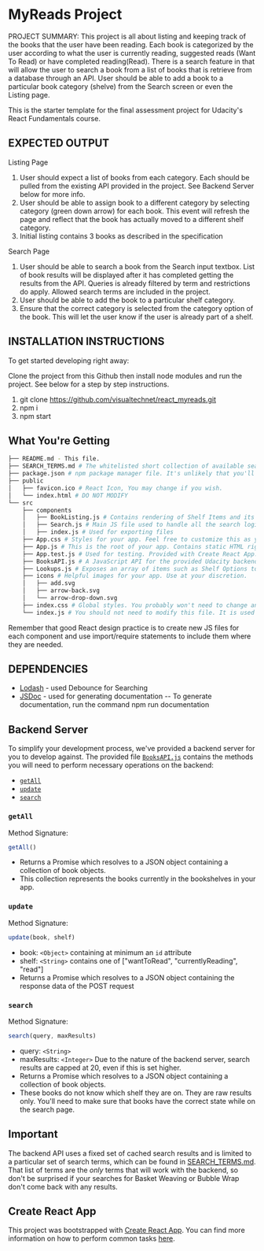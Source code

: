 # MyReads Project

PROJECT SUMMARY: This project is all about listing and keeping track of the books that the user have been reading. Each book is categorized by the user according to what the user is currently reading, suggested reads (Want To Read) or have completed reading(Read). There is a search feature in that will allow the user to search a book from a list of books that is retrieve from a database through an API. User should be able to add a book to a particular book category (shelve) from the Search screen or even the Listing page.

This is the starter template for the final assessment project for Udacity's React Fundamentals course. 

## EXPECTED OUTPUT
Listing Page
1. User should expect a list of books from each category. Each should be pulled from the existing API provided in the project. See Backend Server below for more info.
2. User should be able to assign book to a different category by selecting category (green down arrow) for each book. This event will refresh the page and reflect that the book has actually moved to a different shelf category.
3. Initial listing contains 3 books as described in the specification

Search Page
1. User should be able to search a book from the Search input textbox. List of book results will be displayed after it has completed getting the results from the API. Queries is already filtered by term and restrictions do apply. Allowed search terms are included in the project.
2. User should be able to add the book to a particular shelf category.
3. Ensure that the correct category is selected from the category option of the book. This will let the user know if the user is already part of a shelf.

## INSTALLATION INSTRUCTIONS

To get started developing right away:

Clone the project from this Github then install node modules and run the project. See below for a step by step instructions.

1. git clone https://github.com/visualtechnet/react_myreads.git
2. npm i
3. npm start

## What You're Getting
```bash
├── README.md - This file.
├── SEARCH_TERMS.md # The whitelisted short collection of available search terms for you to use with your app.
├── package.json # npm package manager file. It's unlikely that you'll need to modify this.
├── public
│   ├── favicon.ico # React Icon, You may change if you wish.
│   └── index.html # DO NOT MODIFY
└── src
	├── components
    │   ├── BookListing.js # Contains rendering of Shelf Items and its list of books.
    │   ├── Search.js # Main JS file used to handle all the search logic
    │   ├── index.js # Used for exporting files
    ├── App.css # Styles for your app. Feel free to customize this as you desire.
    ├── App.js # This is the root of your app. Contains static HTML right now.
    ├── App.test.js # Used for testing. Provided with Create React App. Testing is encouraged, but not required.
    ├── BooksAPI.js # A JavaScript API for the provided Udacity backend. Instructions for the methods are below.
    ├── Lookups.js # Exposes an array of items such as Shelf Options to be used as lookups values for Select inputs.
    ├── icons # Helpful images for your app. Use at your discretion.
    │   ├── add.svg
    │   ├── arrow-back.svg
    │   └── arrow-drop-down.svg
    ├── index.css # Global styles. You probably won't need to change anything here.
    └── index.js # You should not need to modify this file. It is used for DOM rendering only.
```

Remember that good React design practice is to create new JS files for each component and use import/require statements to include them where they are needed.

## DEPENDENCIES
- [Lodash](https://lodash.com/) - used Debounce for Searching
- [JSDoc](https://github.com/jsdoc3/jsdoc) - used for generating documentation
  -- To generate documentation, run the command
  	npm run documentation

## Backend Server

To simplify your development process, we've provided a backend server for you to develop against. The provided file [`BooksAPI.js`](src/BooksAPI.js) contains the methods you will need to perform necessary operations on the backend:

* [`getAll`](#getall)
* [`update`](#update)
* [`search`](#search)

### `getAll`

Method Signature:

```js
getAll()
```

* Returns a Promise which resolves to a JSON object containing a collection of book objects.
* This collection represents the books currently in the bookshelves in your app.

### `update`

Method Signature:

```js
update(book, shelf)
```

* book: `<Object>` containing at minimum an `id` attribute
* shelf: `<String>` contains one of ["wantToRead", "currentlyReading", "read"]  
* Returns a Promise which resolves to a JSON object containing the response data of the POST request

### `search`

Method Signature:

```js
search(query, maxResults)
```

* query: `<String>`
* maxResults: `<Integer>` Due to the nature of the backend server, search results are capped at 20, even if this is set higher.
* Returns a Promise which resolves to a JSON object containing a collection of book objects.
* These books do not know which shelf they are on. They are raw results only. You'll need to make sure that books have the correct state while on the search page.

## Important
The backend API uses a fixed set of cached search results and is limited to a particular set of search terms, which can be found in [SEARCH_TERMS.md](SEARCH_TERMS.md). That list of terms are the _only_ terms that will work with the backend, so don't be surprised if your searches for Basket Weaving or Bubble Wrap don't come back with any results.

## Create React App

This project was bootstrapped with [Create React App](https://github.com/facebookincubator/create-react-app). You can find more information on how to perform common tasks [here](https://github.com/facebookincubator/create-react-app/blob/master/packages/react-scripts/template/README.md).
